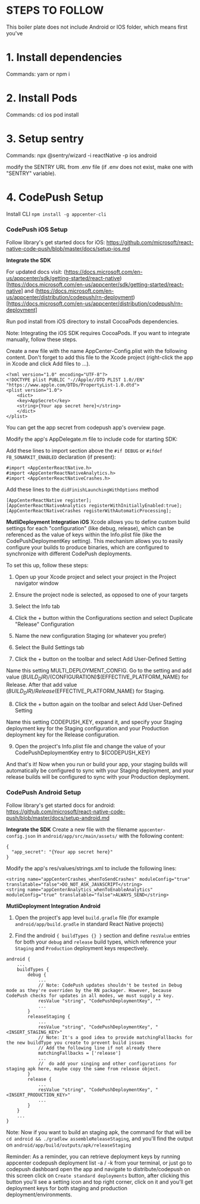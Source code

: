 # STEPS TO FOLLOW

This boiler plate does not include Android or IOS folder, which means first you've

# 1. Install dependencies

Commands:
yarn or npm i 

# 2. Install Pods

Commands:
cd ios
pod install

# 3. Setup sentry 

Commands:
npx @sentry/wizard -i reactNative -p ios android


modify the SENTRY URL from .env file (if .env does not exist, make one with "SENTRY" variable).

# 4. CodePush Setup 
 Install CLI
 ``` npm install -g appcenter-cli ```

 

### CodePush iOS Setup
Follow library's get started docs for iOS: https://github.com/microsoft/react-native-code-push/blob/master/docs/setup-ios.md

**Integrate the SDK** 

For updated docs visit: 
(https://docs.microsoft.com/en-us/appcenter/sdk/getting-started/react-native)[https://docs.microsoft.com/en-us/appcenter/sdk/getting-started/react-native]
and
(https://docs.microsoft.com/en-us/appcenter/distribution/codepush/rn-deployment)[https://docs.microsoft.com/en-us/appcenter/distribution/codepush/rn-deployment]

Run pod install from iOS directory to install CocoaPods dependencies.

Note: Integrating the iOS SDK requires CocoaPods. If you want to integrate manually, follow these steps.

Create a new file with the name AppCenter-Config.plist with the following content. Don't forget to add this file to the Xcode project (right-click the app in Xcode and click Add files to <App Name>...).

```
<?xml version="1.0" encoding="UTF-8"?>
<!DOCTYPE plist PUBLIC "-//Apple//DTD PLIST 1.0//EN" "https://www.apple.com/DTDs/PropertyList-1.0.dtd">
<plist version="1.0">
    <dict>
    <key>AppSecret</key>
    <string>{Your app secret here}</string>
    </dict>
</plist>

```
You can get the app secret from codepush app's overview page.

Modify the app's AppDelegate.m file to include code for starting SDK:

Add these lines to import section above the `#if DEBUG` or `#ifdef FB_SONARKIT_ENABLED` declaration (if present):

```
#import <AppCenterReactNative.h>
#import <AppCenterReactNativeAnalytics.h>
#import <AppCenterReactNativeCrashes.h>

```

Add these lines to the `didFinishLaunchingWithOptions` method

```
[AppCenterReactNative register];
[AppCenterReactNativeAnalytics registerWithInitiallyEnabled:true];
[AppCenterReactNativeCrashes registerWithAutomaticProcessing];

```
**MutliDeployment Integration iOS** 
Xcode allows you to define custom build settings for each "configuration" (like debug, release), which can be referenced as the value of keys within the Info.plist file (like the CodePushDeploymentKey setting). This mechanism allows you to easily configure your builds to produce binaries, which are configured to synchronize with different CodePush deployments.

To set this up, follow these steps:

1. Open up your Xcode project and select your project in the Project navigator window

2. Ensure the project node is selected, as opposed to one of your targets

3. Select the Info tab

4. Click the + button within the Configurations section and select Duplicate "Release" Configuration
5. Name the new configuration Staging (or whatever you prefer)

6. Select the Build Settings tab

7. Click the + button on the toolbar and select Add User-Defined Setting

Name this setting MULTI_DEPLOYMENT_CONFIG. Go to the setting and add value $(BUILD_DIR)/$(CONFIGURATION)$(EFFECTIVE_PLATFORM_NAME) for Release. After that add value $(BUILD_DIR)/Release$(EFFECTIVE_PLATFORM_NAME) for Staging.

8. Click the + button again on the toolbar and select Add User-Defined Setting

Name this setting CODEPUSH_KEY, expand it, and specify your Staging deployment key for the Staging configuration and your Production deployment key for the Release configuration.

9. Open the project's Info.plist file and change the value of your CodePushDeploymentKey entry to $(CODEPUSH_KEY)

And that's it! Now when you run or build your app, your staging builds will automatically be configured to sync with your Staging deployment, and your release builds will be configured to sync with your Production deployment.



### CodePush Android Setup
Follow library's get started docs for android: https://github.com/microsoft/react-native-code-push/blob/master/docs/setup-android.md

**Integrate the SDK** 
Create a new file with the filename `appcenter-config.json` in `android/app/src/main/assets/` with the following content:

```
{
  "app_secret": "{Your app secret here}"
}
```

Modify the app's res/values/strings.xml to include the following lines:

```
<string name="appCenterCrashes_whenToSendCrashes" moduleConfig="true" translatable="false">DO_NOT_ASK_JAVASCRIPT</string>
<string name="appCenterAnalytics_whenToEnableAnalytics" moduleConfig="true" translatable="false">ALWAYS_SEND</string>
```

**MutliDeployment Integration Android** 

1. Open the project's app level `build.gradle` file (for example `android/app/build.gradle` in standard React Native projects)

2. Find the android `{ buildTypes {} }` section and define `resValue` entries for both your `debug` and `release` build types, which reference your `Staging` and `Production` deployment keys respectively.

```
android {
    ...
    buildTypes {
        debug {
            ...
            // Note: CodePush updates shouldn't be tested in Debug mode as they're overriden by the RN packager. However, because CodePush checks for updates in all modes, we must supply a key.
            resValue "string", "CodePushDeploymentKey", ""
            ...
        }
        releaseStaging {
            ...
            resValue "string", "CodePushDeploymentKey", "<INSERT_STAGING_KEY>"
            // Note: It's a good idea to provide matchingFallbacks for the new buildType you create to prevent build issues
            // Add the following line if not already there
            matchingFallbacks = ['release']
            ...
            //  do add your singing and other configurations for staging apk here, maybe copy the same from release object.
        }
        release {
            ...
            resValue "string", "CodePushDeploymentKey", "<INSERT_PRODUCTION_KEY>"
            ...
        }
    }
    ...
}
```

Note: 
Now if you want to build an staging apk, the command for that will be `cd android && ./gradlew assembleReleaseStaging`, and you'll find the output on `android/app/build/outputs/apk/releaseStaging`

Reminder: 
As a reminder, you can retrieve deployment keys by running appcenter codepush deployment list -a <ownerName>/<appName> -k from your terminal, or just go to codepush dashboard open the app and navigate to distribute/codepush on this screen click on `Create standard deployments` button, after clicking this button you'll see a setting icon and top right corner, click on it and you'll get deployment keys for both staging and production deployment/environments.